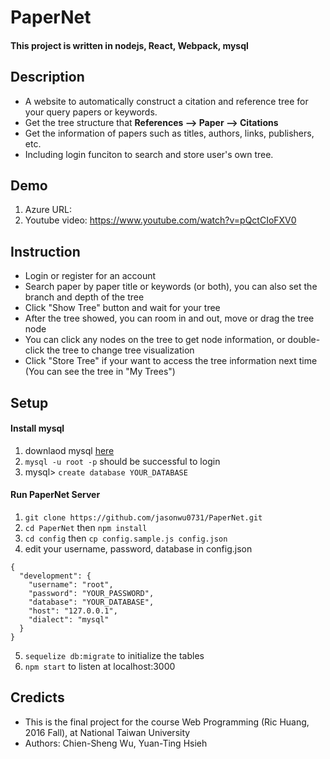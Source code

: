 # PaperNet
#### This project is written in nodejs, React, Webpack, mysql

## Description
 - A website to automatically construct a citation and reference tree for your query papers or keywords.
 - Get the tree structure that **References --> Paper --> Citations**
 - Get the information of papers such as titles, authors, links, publishers, etc.
 - Including login funciton to search and store user's own tree.
 
## Demo 
1. Azure URL: 
2. Youtube video: https://www.youtube.com/watch?v=pQctCIoFXV0 

## Instruction
- Login or register for an account
- Search paper by paper title or keywords (or both), you can also set the branch and depth of the tree
- Click "Show Tree" button and wait for your tree
- After the tree showed, you can room in and out, move or drag the tree node
- You can click any nodes on the tree to get node information, or double-click the tree to change tree visualization
- Click "Store Tree" if your want to access the tree information next time (You can see the tree in "My Trees")

## Setup 
#### Install mysql
1. downlaod mysql [here](https://dev.mysql.com/downloads/)
2. `mysql -u root -p` should be successful to login 
3. mysql> `create database YOUR_DATABASE`

#### Run PaperNet Server
1. `git clone https://github.com/jasonwu0731/PaperNet.git` 
2. `cd PaperNet` then `npm install`
3. `cd config` then `cp config.sample.js config.json`
4. edit your username, password, database in config.json
```
{
  "development": {
    "username": "root",
    "password": "YOUR_PASSWORD",
    "database": "YOUR_DATABASE",
    "host": "127.0.0.1",
    "dialect": "mysql"
  }
}
```
5. `sequelize db:migrate` to initialize the tables
6. `npm start` to listen at localhost:3000

## Credicts
 - This is the final project for the course Web Programming (Ric Huang, 2016 Fall), at National Taiwan University
 - Authors: Chien-Sheng Wu, Yuan-Ting Hsieh

